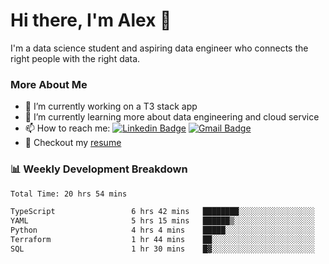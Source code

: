 # Hi there, I'm Alex  👋

I'm a data science student and aspiring data engineer who connects the right people with the right data. 

### More About Me

- 🔭 I’m currently working on a T3 stack app
- 🌱 I’m currently learning more about data engineering and cloud service
- 📫 How to reach me: [![Linkedin Badge](https://img.shields.io/badge/Alex%20Chen-blue?style=flat&logo=linkedin&labelColor=blue&link=https://www.linkedin.com/in/alex-chen-112523chen)](https://www.linkedin.com/in/alex-chen-112523chen/) [![Gmail Badge](https://img.shields.io/badge/-Alex%20Chen-c14438?style=flat&logo=Gmail&logoColor=white&link=mailto:itsalexchen@gmail.com)](mailto:itsalexchen@gmail.com)
- 📝 Checkout my [resume](https://112523chen.vercel.app/AlexChenResume.pdf)


### 📊 Weekly Development Breakdown
<!--START_SECTION:waka-->

```txt
Total Time: 20 hrs 54 mins

TypeScript                 6 hrs 42 mins   ████████░░░░░░░░░░░░░░░░░   32.01 %
YAML                       5 hrs 15 mins   ██████▒░░░░░░░░░░░░░░░░░░   25.11 %
Python                     4 hrs 4 mins    █████░░░░░░░░░░░░░░░░░░░░   19.46 %
Terraform                  1 hr 44 mins    ██░░░░░░░░░░░░░░░░░░░░░░░   08.34 %
SQL                        1 hr 30 mins    █▓░░░░░░░░░░░░░░░░░░░░░░░   07.16 %
```

<!--END_SECTION:waka-->
